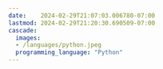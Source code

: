 ```yaml
---
date:    2024-02-29T21:07:03.006780-07:00
lastmod: 2024-02-29T21:20:30.690509-07:00
cascade:
  images:
  - /languages/python.jpeg
  programming_language: "Python"
---
```

